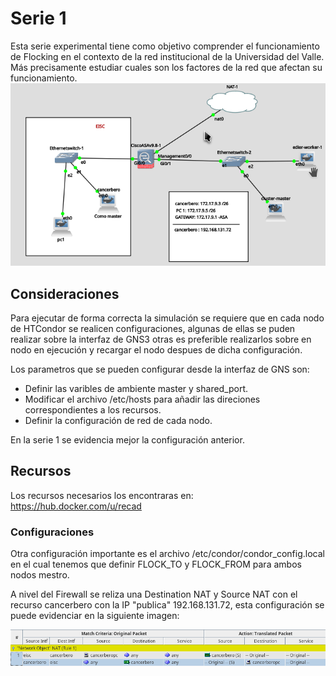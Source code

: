 # Serie 1

Esta serie experimental tiene como objetivo comprender el funcionamiento de Flocking en el contexto de 
la red institucional de la Universidad del Valle. 
Más precisamente estudiar cuales son los factores de la red que afectan su funcionamiento.
![Alt text](image2.png?raw=true "apariencia") 


## Consideraciones

Para ejecutar de forma correcta la simulación se requiere que en cada nodo de HTCondor se realicen configuraciones,
algunas de ellas se puden realizar sobre la interfaz de GNS3 otras es preferible realizarlos sobre en nodo en ejecución 
y recargar el nodo despues de dicha configuración.

Los parametros que se pueden configurar desde la interfaz de GNS son:
- Definir las varibles de ambiente master y shared_port.
- Modificar el archivo /etc/hosts para añadir las direciones correspondientes a los recursos.
- Definir la configuración de red de cada nodo. 

En la serie 1 se evidencia mejor la configuración anterior.

## Recursos

Los recursos necesarios los encontraras en: https://hub.docker.com/u/recad

### Configuraciones
Otra configuración importante es el archivo /etc/condor/condor_config.local en el cual tenemos que 
definir FLOCK_TO y FLOCK_FROM para ambos nodos mestro.

A nivel del Firewall se reliza una Destination NAT y Source NAT con el recurso cancerbero con la IP "publica" 192.168.131.72, esta configuración se puede evidenciar 
en la siguiente imagen:

![Alt text](firewall.png?raw=true "firewall") 
